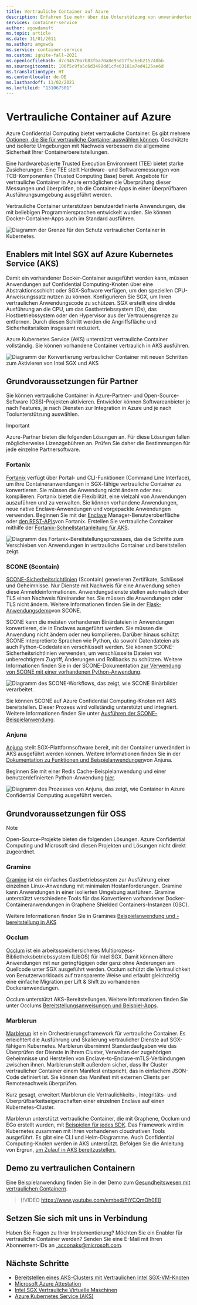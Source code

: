 ```yaml
---
title: Vertrauliche Container auf Azure
description: Erfahren Sie mehr über die Unterstützung von unveränderten Containern in vertraulichen Containern.
services: container-service
author: agowdamsft
ms.topic: article
ms.date: 11/01/2011
ms.author: amgowda
ms.service: container-service
ms.custom: ignite-fall-2021
ms.openlocfilehash: d7c94570a7b83fba70a8e95d17f5c6eb215740bb
ms.sourcegitcommit: 106f5c9fa5c6d3498dd1cfe63181a7ed4125ae6d
ms.translationtype: HT
ms.contentlocale: de-DE
ms.lasthandoff: 11/02/2021
ms.locfileid: "131067501"
---
```

# <a name="confidential-containers-on-azure"></a>Vertrauliche Container auf Azure

Azure Confidential Computing bietet vertrauliche Container. Es gibt mehrere [Optionen, die Sie für vertrauliche Container auswählen können](choose-confidential-containers-offerings.md). Geschützte und isolierte Umgebungen mit Nachweis verbessern die allgemeine Sicherheit Ihrer Containerbereitstellungen. 

Eine hardwarebasierte Trusted Execution Environment (TEE) bietet starke Zusicherungen. Eine TEE stellt Hardware- und Softwaremessungen von TCB-Komponenten (Trusted Computing Base) bereit. Angebote für vertrauliche Container in Azure ermöglichen die Überprüfung dieser Messungen und überprüfen, ob die Container-Apps in einer überprüfbaren Ausführungsumgebung ausgeführt werden.

Vertrauliche Container unterstützen benutzerdefinierte Anwendungen, die mit beliebigen Programmiersprachen entwickelt wurden. Sie können Docker-Container-Apps auch im Standard ausführen.

![Diagramm der Grenze für den Schutz vertraulicher Container in Kubernetes.](./media/confidential-containers/sgx-confidential-container.jpg)

## <a name="enablers-with-intel-sgx-on-azure-kubernetes-serviceaks"></a>Enablers mit Intel SGX auf Azure Kubernetes Service (AKS)

 Damit ein vorhandener Docker-Container ausgeführt werden kann, müssen Anwendungen auf Confidential Computing-Knoten über eine Abstraktionsschicht oder SGX-Software verfügen, um den speziellen CPU-Anweisungssatz nutzen zu können. Konfigurieren Sie SGX, um Ihren vertraulichen Anwendungscode zu schützen. SGX erstellt eine direkte Ausführung an die CPU, um das Gastbetriebssystem (Os), das Hostbetriebssystem oder den Hypervisor aus der Vertrauensgrenze zu entfernen. Durch diesen Schritt werden die Angriffsfläche und Sicherheitsrisiken insgesamt reduziert.

Azure Kubernetes Service (AKS) unterstützt vertrauliche Container vollständig. Sie können vorhandene Container vertraulich in AKS ausführen.

![Diagramm der Konvertierung vertraulicher Container mit neuen Schritten zum Aktivieren von Intel SGX und AKS](./media/confidential-containers/confidential-containers-deploy-steps.jpg)

## <a name="partner-enablers"></a>Grundvoraussetzungen für Partner

Sie können vertrauliche Container in Azure-Partner- und Open-Source-Software (OSS)-Projekten aktivieren. Entwickler können Softwareanbieter je nach Features, je nach Diensten zur Integration in Azure und je nach Toolunterstützung auswählen. 

> [!IMPORTANT]
> Azure-Partner bieten die folgenden Lösungen an. Für diese Lösungen fallen möglicherweise Lizenzgebühren an. Prüfen Sie daher die Bestimmungen für jede einzelne Partnersoftware. 

### <a name="fortanix"></a>Fortanix

[Fortanix](https://www.fortanix.com/) verfügt über Portal- und CLI-Funktionen (Command Line Interface), um ihre Containeranwendungen in SGX-fähige vertrauliche Container zu konvertieren. Sie müssen die Anwendung nicht ändern oder neu kompilieren. Fortanix bietet die Flexibilität, eine vielzahl von Anwendungen auszuführen und zu verwalten. Sie können vorhandene Anwendungen, neue native Enclave-Anwendungen und vorgepackte Anwendungen verwenden. Beginnen Sie mit der [Enclave](https://em.fortanix.com/) Manager-Benutzeroberfläche oder [den REST-APIs](https://www.fortanix.com/api/em/)von Fortanix. Erstellen Sie vertrauliche Container mithilfe der [Fortanix-Schnellstartanleitung für AKS](https://support.fortanix.com/hc/en-us/articles/360049658291-Fortanix-Confidential-Container-on-Azure-Kubernetes-Service).

![Diagramm des Fortanix-Bereitstellungsprozesses, das die Schritte zum Verschieben von Anwendungen in vertrauliche Container und bereitstellen zeigt.](./media/confidential-containers/fortanix-confidential-containers-flow.png)

### <a name="scone-scontain"></a>SCONE (Scontain)

[SCONE-Sicherheitsrichtlinien](https://scontain.com/) (Scontain) generieren Zertifikate, Schlüssel und Geheimnisse. Nur Dienste mit Nachweis für eine Anwendung sehen diese Anmeldeinformationen. Anwendungsdienste stellen automatisch über TLS einen Nachweis füreinander her. Sie müssen die Anwendungen oder TLS nicht ändern. Weitere Informationen finden Sie in der [Flask-Anwendungsdemo](https://sconedocs.github.io/flask_demo/)von SCONE.

SCONE kann die meisten vorhandenen Binärdateien in Anwendungen konvertieren, die in Enclaves ausgeführt werden. Sie müssen die Anwendung nicht ändern oder neu kompilieren. Darüber hinaus schützt SCONE interpretierte Sprachen wie Python, da sowohl Datendateien als auch Python-Codedateien verschlüsselt werden. Sie können SCONE-Sicherheitsrichtlinien verwenden, um verschlüsselte Dateien vor unberechtigtem Zugriff, Änderungen und Rollbacks zu schützen. Weitere Informationen finden Sie in der SCONE-Dokumentation [zur Verwendung von SCONE mit einer vorhandenen Python-Anwendung](https://sconedocs.github.io/sconify_image/).

![Diagramm des SCONE-Workflows, das zeigt, wie SCONE Binärbilder verarbeitet.](./media/confidential-containers/scone-workflow.png)

Sie können SCONE auf Azure Confidential Computing-Knoten mit AKS bereitstellen. Dieser Prozess wird vollständig unterstützt und integriert. Weitere Informationen finden Sie unter [Ausführen der SCONE-Beispielanwendung](https://sconedocs.github.io/aks/).

### <a name="anjuna"></a>Anjuna

[Anjuna](https://www.anjuna.io/) stellt SGX-Plattformsoftware bereit, mit der Container unverändert in AKS ausgeführt werden können. Weitere Informationen finden Sie in der [Dokumentation zu Funktionen und Beispielanwendungen](https://www.anjuna.io/microsoft-azure-confidential-computing-aks-lp)von Anjuna.

Beginnen Sie mit einer Redis Cache-Beispielanwendung und einer benutzerdefinierten Python-Anwendung [hier](https://www.anjuna.io/microsoft-azure-confidential-computing-aks-lp).

![Diagramm des Prozesses von Anjuna, das zeigt, wie Container in Azure Confidential Computing ausgeführt werden.](media/confidential-containers/anjuna-process-flow.png)

## <a name="oss-enablers"></a>Grundvoraussetzungen für OSS

> [!NOTE]
> Open-Source-Projekte bieten die folgenden Lösungen. Azure Confidential Computing und Microsoft sind diesen Projekten und Lösungen nicht direkt zugeordnet.  

### <a name="gramine"></a>Gramine

[Gramine](https://grapheneproject.io/) ist ein einfaches Gastbetriebssystem zur Ausführung einer einzelnen Linux-Anwendung mit minimalen Hostanforderungen. Gramine kann Anwendungen in einer isolierten Umgebung ausführen. Gramine unterstützt verschiedene Tools für das Konvertieren vorhandener Docker-Containeranwendungen in Graphene Shielded Containers-Instanzen (GSC).

Weitere Informationen finden Sie in Gramines [Beispielanwendung und -bereitstellung in AKS](https://graphene.readthedocs.io/en/latest/cloud-deployment.html#azure-kubernetes-service-aks)

### <a name="occlum"></a>Occlum

[Occlum](https://occlum.io/) ist ein arbeitsspeichersicheres Multiprozess-Bibliotheksbetriebssystem (LibOS) für Intel SGX. Damit können ältere Anwendungen mit nur geringfügigen oder ganz ohne Änderungen am Quellcode unter SGX ausgeführt werden. Occlum schützt die Vertraulichkeit von Benutzerworkloads auf transparente Weise und erlaubt gleichzeitig eine einfache Migration per Lift & Shift zu vorhandenen Dockeranwendungen.

Occlum unterstützt AKS-Bereitstellungen. Weitere Informationen finden Sie unter Occlums [Bereitstellungsanweisungen und Beispiel-Apps](https://github.com/occlum/occlum/blob/master/docs/azure_aks_deployment_guide.md).

### <a name="marblerun"></a>Marblerun

[Marblerun](https://marblerun.sh/) ist ein Orchestrierungsframework für vertrauliche Container. Es erleichtert die Ausführung und Skalierung vertraulicher Dienste auf SGX-fähigem Kubernetes. Marblerun übernimmt Standardaufgaben wie das Überprüfen der Dienste in Ihrem Cluster, Verwalten der zugehörigen Geheimnisse und Herstellen von Enclave-to-Enclave-mTLS-Verbindungen zwischen ihnen. Marblerun stellt außerdem sicher, dass Ihr Cluster vertraulicher Container einem Manifest entspricht, das in einfachem JSON-Code definiert ist. Sie können das Manifest mit externen Clients per Remotenachweis überprüfen.

Kurz gesagt, erweitert Marblerun die Vertraulichkeits-, Integritäts- und Überprüfbarkeitseigenschaften einer einzelnen Enclave auf einen Kubernetes-Cluster.

Marblerun unterstützt vertrauliche Container, die mit Graphene, Occlum und EGo erstellt wurden, mit [Beispielen für jedes SDK](https://docs.edgeless.systems/marblerun/#/examples?id=examples). Das Framework wird in Kubernetes zusammen mit Ihren vorhandenen cloudnativen Tools ausgeführt. Es gibt eine CLI und Helm-Diagramme. Auch Confidential Computing-Knoten werden in AKS unterstützt. Befolgen Sie die Anleitung von Ergrun, [um Zulauf in AKS bereitzustellen.](https://docs.edgeless.systems/marblerun/#/deployment/cloud?id=cloud-deployment)

## <a name="confidential-containers-demo"></a>Demo zu vertraulichen Containern

Eine Beispielanwendung finden Sie in der Demo zum [Gesundheitswesen mit vertraulichen Containern](https://github.com/Azure-Samples/confidential-container-samples/blob/main/confidential-healthcare-scone-confinf-onnx/README.md). 

> [!VIDEO https://www.youtube.com/embed/PiYCQmOh0EI]


## <a name="get-in-touch"></a>Setzen Sie sich mit uns in Verbindung

Haben Sie Fragen zu Ihrer Implementierung? Möchten Sie ein Enabler für vertrauliche Container werden? Senden Sie eine E-Mail mit Ihren Abonnement-IDs an „<acconaks@microsoft.com>.

## <a name="next-steps"></a>Nächste Schritte

- [Bereitstellen eines AKS-Clusters mit Vertraulichen Intel SGX-VM-Knoten](./confidential-enclave-nodes-aks-get-started.md)
- [Microsoft Azure Attestation](../attestation/overview.md)
- [Intel SGX Vertrauliche Virtuelle Maschinen](virtual-machine-solutions-sgx.md)
- [Azure Kubernetes Service (AKS)](../aks/intro-kubernetes.md)
